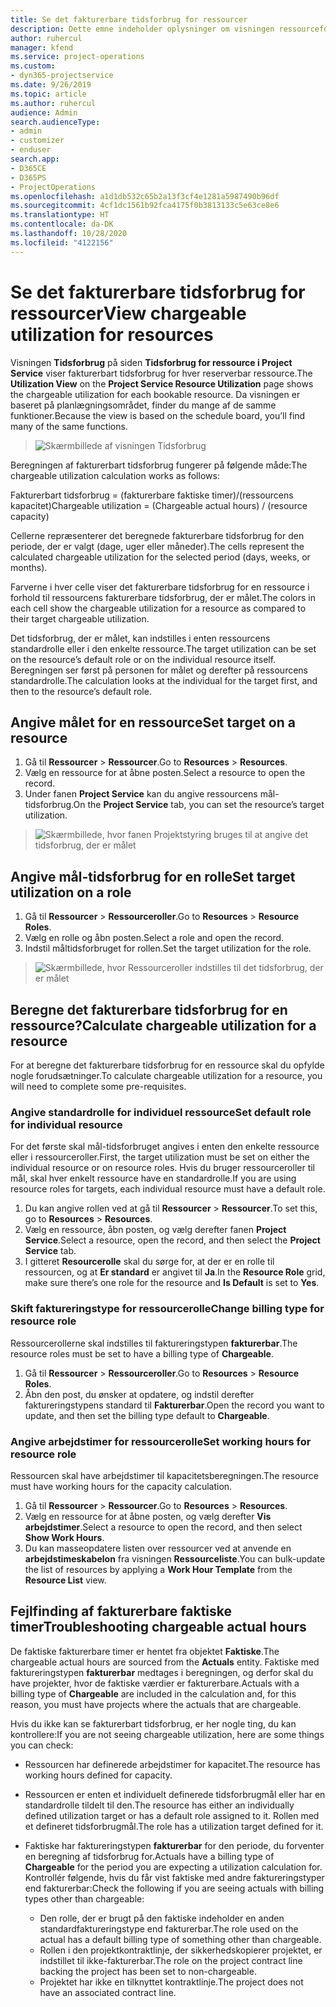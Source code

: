 ```yaml
---
title: Se det fakturerbare tidsforbrug for ressourcer
description: Dette emne indeholder oplysninger om visningen ressourceforbrug.
author: ruhercul
manager: kfend
ms.service: project-operations
ms.custom:
- dyn365-projectservice
ms.date: 9/26/2019
ms.topic: article
ms.author: ruhercul
audience: Admin
search.audienceType:
- admin
- customizer
- enduser
search.app:
- D365CE
- D365PS
- ProjectOperations
ms.openlocfilehash: a1d1db532c65b2a13f3cf4e1281a5987490b96df
ms.sourcegitcommit: 4cf1dc1561b92fca4175f0b3813133c5e63ce8e6
ms.translationtype: HT
ms.contentlocale: da-DK
ms.lasthandoff: 10/28/2020
ms.locfileid: "4122156"
---
```

# <a name="view-chargeable-utilization-for-resources"></a><span data-ttu-id="71345-103">Se det fakturerbare tidsforbrug for ressourcer</span><span class="sxs-lookup"><span data-stu-id="71345-103">View chargeable utilization for resources</span></span>
 
<span data-ttu-id="71345-104">Visningen **Tidsforbrug** på siden **Tidsforbrug for ressource i Project Service** viser fakturerbart tidsforbrug for hver reserverbar ressource.</span><span class="sxs-lookup"><span data-stu-id="71345-104">The **Utilization View** on the **Project Service Resource Utilization** page shows the chargeable utilization for each bookable resource.</span></span> <span data-ttu-id="71345-105">Da visningen er baseret på planlægningsområdet, finder du mange af de samme funktioner.</span><span class="sxs-lookup"><span data-stu-id="71345-105">Because the view is based on the schedule board, you’ll find many of the same functions.</span></span>

> ![Skærmbillede af visningen Tidsforbrug](media/FAQ-utilization-1.png)
 

<span data-ttu-id="71345-107">Beregningen af fakturerbart tidsforbrug fungerer på følgende måde:</span><span class="sxs-lookup"><span data-stu-id="71345-107">The chargeable utilization calculation works as follows:</span></span>

   <span data-ttu-id="71345-108">Fakturerbart tidsforbrug = (fakturerbare faktiske timer)/(ressourcens kapacitet)</span><span class="sxs-lookup"><span data-stu-id="71345-108">Chargeable utilization = (Chargeable actual hours) / (resource capacity)</span></span>

<span data-ttu-id="71345-109">Cellerne repræsenterer det beregnede fakturerbare tidsforbrug for den periode, der er valgt (dage, uger eller måneder).</span><span class="sxs-lookup"><span data-stu-id="71345-109">The cells represent the calculated chargeable utilization for the selected period (days, weeks, or months).</span></span>

<span data-ttu-id="71345-110">Farverne i hver celle viser det fakturerbare tidsforbrug for en ressource i forhold til ressourcens fakturerbare tidsforbrug, der er målet.</span><span class="sxs-lookup"><span data-stu-id="71345-110">The colors in each cell show the chargeable utilization for a resource as compared to their target chargeable utilization.</span></span> 

<span data-ttu-id="71345-111">Det tidsforbrug, der er målet, kan indstilles i enten ressourcens standardrolle eller i den enkelte ressource.</span><span class="sxs-lookup"><span data-stu-id="71345-111">The target utilization can be set on the resource’s default role or on the individual resource itself.</span></span> <span data-ttu-id="71345-112">Beregningen ser først på personen for målet og derefter på ressourcens standardrolle.</span><span class="sxs-lookup"><span data-stu-id="71345-112">The calculation looks at the individual for the target first, and then to the resource’s default role.</span></span>

## <a name="set-target-on-a-resource"></a><span data-ttu-id="71345-113">Angive målet for en ressource</span><span class="sxs-lookup"><span data-stu-id="71345-113">Set target on a resource</span></span>

1. <span data-ttu-id="71345-114">Gå til **Ressourcer** \> **Ressourcer**.</span><span class="sxs-lookup"><span data-stu-id="71345-114">Go to **Resources** \> **Resources**.</span></span> 
2. <span data-ttu-id="71345-115">Vælg en ressource for at åbne posten.</span><span class="sxs-lookup"><span data-stu-id="71345-115">Select a resource to open the record.</span></span> 
3. <span data-ttu-id="71345-116">Under fanen **Project Service** kan du angive ressourcens mål-tidsforbrug.</span><span class="sxs-lookup"><span data-stu-id="71345-116">On the **Project Service** tab, you can set the resource’s target utilization.</span></span>

> ![Skærmbillede, hvor fanen Projektstyring bruges til at angive det tidsforbrug, der er målet](media/FAQ-utilization-2.png)
 
## <a name="set-target-utilization-on-a-role"></a><span data-ttu-id="71345-118">Angive mål-tidsforbrug for en rolle</span><span class="sxs-lookup"><span data-stu-id="71345-118">Set target utilization on a role</span></span>

1. <span data-ttu-id="71345-119">Gå til **Ressourcer** \> **Ressourceroller**.</span><span class="sxs-lookup"><span data-stu-id="71345-119">Go to **Resources** \> **Resource Roles**.</span></span> 
2. <span data-ttu-id="71345-120">Vælg en rolle og åbn posten.</span><span class="sxs-lookup"><span data-stu-id="71345-120">Select a role and open the record.</span></span> 
3. <span data-ttu-id="71345-121">Indstil måltidsforbruget for rollen.</span><span class="sxs-lookup"><span data-stu-id="71345-121">Set the target utilization for the role.</span></span>

> ![Skærmbillede, hvor Ressourceroller indstilles til det tidsforbrug, der er målet](media/FAQ-utilization-3.png)
 
## <a name="calculate-chargeable-utilization-for-a-resource"></a><span data-ttu-id="71345-123">Beregne det fakturerbare tidsforbrug for en ressource?</span><span class="sxs-lookup"><span data-stu-id="71345-123">Calculate chargeable utilization for a resource</span></span>

<span data-ttu-id="71345-124">For at beregne det fakturerbare tidsforbrug for en ressource skal du opfylde nogle forudsætninger.</span><span class="sxs-lookup"><span data-stu-id="71345-124">To calculate chargeable utilization for a resource, you will need to complete some pre-requisites.</span></span> 

### <a name="set-default-role-for-individual-resource"></a><span data-ttu-id="71345-125">Angive standardrolle for individuel ressource</span><span class="sxs-lookup"><span data-stu-id="71345-125">Set default role for individual resource</span></span>

<span data-ttu-id="71345-126">For det første skal mål-tidsforbruget angives i enten den enkelte ressource eller i ressourceroller.</span><span class="sxs-lookup"><span data-stu-id="71345-126">First, the target utilization must be set on either the individual resource or on resource roles.</span></span> <span data-ttu-id="71345-127">Hvis du bruger ressourceroller til mål, skal hver enkelt ressource have en standardrolle.</span><span class="sxs-lookup"><span data-stu-id="71345-127">If you are using resource roles for targets, each individual resource must have a default role.</span></span> 

1. <span data-ttu-id="71345-128">Du kan angive rollen ved at gå til **Ressourcer** \> **Ressourcer**.</span><span class="sxs-lookup"><span data-stu-id="71345-128">To set this, go to **Resources** \> **Resources**.</span></span> 
2. <span data-ttu-id="71345-129">Vælg en ressource, åbn posten, og vælg derefter fanen **Project Service**.</span><span class="sxs-lookup"><span data-stu-id="71345-129">Select a resource, open the record, and then select the **Project Service** tab.</span></span> 
3. <span data-ttu-id="71345-130">I gitteret **Resourcerolle** skal du sørge for, at der er en rolle til ressourcen, og at **Er standard** er angivet til **Ja**.</span><span class="sxs-lookup"><span data-stu-id="71345-130">In the **Resource Role** grid, make sure there’s one role for the resource and **Is Default** is set to **Yes**.</span></span>
 
### <a name="change-billing-type-for-resource-role"></a><span data-ttu-id="71345-131">Skift faktureringstype for ressourcerolle</span><span class="sxs-lookup"><span data-stu-id="71345-131">Change billing type for resource role</span></span>

<span data-ttu-id="71345-132">Ressourcerollerne skal indstilles til faktureringstypen **fakturerbar**.</span><span class="sxs-lookup"><span data-stu-id="71345-132">The resource roles must be set to have a billing type of **Chargeable**.</span></span> 

1. <span data-ttu-id="71345-133">Gå til **Ressourcer** \> **Ressourceroller**.</span><span class="sxs-lookup"><span data-stu-id="71345-133">Go to **Resources** \> **Resource Roles**.</span></span> 
2. <span data-ttu-id="71345-134">Åbn den post, du ønsker at opdatere, og indstil derefter faktureringstypens standard til **Fakturerbar**.</span><span class="sxs-lookup"><span data-stu-id="71345-134">Open the record you want to update, and then set the billing type default to **Chargeable**.</span></span>

### <a name="set-working-hours-for-resource-role"></a><span data-ttu-id="71345-135">Angive arbejdstimer for ressourcerolle</span><span class="sxs-lookup"><span data-stu-id="71345-135">Set working hours for resource role</span></span>
 
<span data-ttu-id="71345-136">Ressourcen skal have arbejdstimer til kapacitetsberegningen.</span><span class="sxs-lookup"><span data-stu-id="71345-136">The resource must have working hours for the capacity calculation.</span></span> 

1. <span data-ttu-id="71345-137">Gå til **Ressourcer** \> **Ressourcer**.</span><span class="sxs-lookup"><span data-stu-id="71345-137">Go to **Resources** \> **Resources**.</span></span> 
2. <span data-ttu-id="71345-138">Vælg en ressource for at åbne posten, og vælg derefter **Vis arbejdstimer**.</span><span class="sxs-lookup"><span data-stu-id="71345-138">Select a resource to open the record, and then select **Show Work Hours**.</span></span> 
3. <span data-ttu-id="71345-139">Du kan masseopdatere listen over ressourcer ved at anvende en **arbejdstimeskabelon** fra visningen **Ressourceliste**.</span><span class="sxs-lookup"><span data-stu-id="71345-139">You can bulk-update the list of resources by applying a **Work Hour Template** from the **Resource List** view.</span></span>

## <a name="troubleshooting-chargeable-actual-hours"></a><span data-ttu-id="71345-140">Fejlfinding af fakturerbare faktiske timer</span><span class="sxs-lookup"><span data-stu-id="71345-140">Troubleshooting chargeable actual hours</span></span>

<span data-ttu-id="71345-141">De faktiske fakturerbare timer er hentet fra objektet **Faktiske**.</span><span class="sxs-lookup"><span data-stu-id="71345-141">The chargeable actual hours are sourced from the **Actuals** entity.</span></span> <span data-ttu-id="71345-142">Faktiske med faktureringstypen **fakturerbar** medtages i beregningen, og derfor skal du have projekter, hvor de faktiske værdier er fakturerbare.</span><span class="sxs-lookup"><span data-stu-id="71345-142">Actuals with a billing type of **Chargeable** are included in the calculation and, for this reason, you must have projects where the actuals that are chargeable.</span></span>

<span data-ttu-id="71345-143">Hvis du ikke kan se fakturerbart tidsforbrug, er her nogle ting, du kan kontrollere:</span><span class="sxs-lookup"><span data-stu-id="71345-143">If you are not seeing chargeable utilization, here are some things you can check:</span></span>

- <span data-ttu-id="71345-144">Ressourcen har definerede arbejdstimer for kapacitet.</span><span class="sxs-lookup"><span data-stu-id="71345-144">The resource has working hours defined for capacity.</span></span>
- <span data-ttu-id="71345-145">Ressourcen er enten et individuelt definerede tidsforbrugmål eller har en standardrolle tildelt til den.</span><span class="sxs-lookup"><span data-stu-id="71345-145">The resource has either an individually defined utilization target or has a default role assigned to it.</span></span> <span data-ttu-id="71345-146">Rollen med et defineret tidsforbrugmål.</span><span class="sxs-lookup"><span data-stu-id="71345-146">The role has a utilization target defined for it.</span></span>
- <span data-ttu-id="71345-147">Faktiske har faktureringstypen **fakturerbar** for den periode, du forventer en beregning af tidsforbrug for.</span><span class="sxs-lookup"><span data-stu-id="71345-147">Actuals have a billing type of **Chargeable** for the period you are expecting a utilization calculation for.</span></span> <span data-ttu-id="71345-148">Kontrollér følgende, hvis du får vist faktiske med andre faktureringstyper end fakturerbar:</span><span class="sxs-lookup"><span data-stu-id="71345-148">Check the following if you are seeing actuals with billing types other than chargeable:</span></span>

  - <span data-ttu-id="71345-149">Den rolle, der er brugt på den faktiske indeholder en anden standardfaktureringstype end fakturerbar.</span><span class="sxs-lookup"><span data-stu-id="71345-149">The role used on the actual has a default billing type of something other than chargeable.</span></span>
  - <span data-ttu-id="71345-150">Rollen i den projektkontraktlinje, der sikkerhedskopierer projektet, er indstillet til ikke-fakturerbar.</span><span class="sxs-lookup"><span data-stu-id="71345-150">The role on the project contract line backing the project has been set to non-chargeable.</span></span>
  - <span data-ttu-id="71345-151">Projektet har ikke en tilknyttet kontraktlinje.</span><span class="sxs-lookup"><span data-stu-id="71345-151">The project does not have an associated contract line.</span></span>

